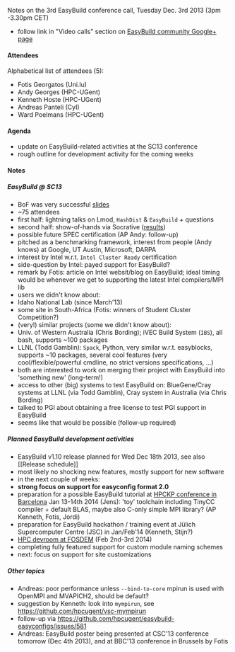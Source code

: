Notes on the 3rd EasyBuild conference call, Tuesday Dec. 3rd 2013 (3pm -3.30pm CET)

 * follow link in "Video calls" section on [EasyBuild community Google+ page](https://plus.google.com/communities/103632287931200436158)

#### Attendees

Alphabetical list of attendees (5):

* Fotis Georgatos (Uni.lu)
* Andy Georges (HPC-UGent)
* Kenneth Hoste (HPC-UGent)
* Andreas Panteli (CyI)
* Ward Poelmans (HPC-UGent)

#### Agenda

* update on EasyBuild-related activities at the SC13 conference
* rough outline for development activity for the coming weeks

#### Notes

##### EasyBuild @ SC13

* BoF was very successful [slides](https://github.com/hpcugent/easybuild/wiki/SC13-BoF-session)
 * ~75 attendees
 * first half: lightning talks on Lmod, `HashDist` & `EasyBuild` + questions
 * second half: show-of-hands via Socrative ([results](http://hpcugent.github.io/easybuild/files/SC13_BoF_show-of-hands-results.pdf))
* possible future SPEC certification (AP Andy: follow-up)
* pitched as a benchmarking framework, interest from people (Andy knows) at Google, UT Austin, Microsoft, DARPA
* interest by Intel w.r.t. `Intel Cluster Ready` certification
 * side-question by Intel: payed support for EasyBuild?
 * remark by Fotis: article on Intel websit/blog on EasyBuild; ideal timing would be whenever we get to supporting the latest Intel compilers/MPI lib
* users we didn't know about:
 * Idaho National Lab (since March'13)
 * some site in South-Africa (Fotis: winners of Student Cluster Competition?)
* (very!) similar projects (some we didn't know about):
 * Univ. of Western Australia (Chris Bording); iVEC Build System (`IBS`), all bash, supports ~100 packages
 * LLNL (Todd Gamblin): `Spack`, Python, very similar w.r.t. easyblocks, supports ~10 packages, several cool features (very cool/flexible/powerful cmdline, no strict versions specifications, ...)
 * both are interested to work on merging their project with EasyBuild into 'something new' (long-term!)
 * access to other (big) systems to test EasyBuild on: BlueGene/Cray systems at LLNL (via Todd Gamblin), Cray system in Australia (via Chris Bording)
* talked to PGI about obtaining a free license to test PGI support in EasyBuild
 * seems like that would be possible (follow-up required)

##### Planned EasyBuild development activities

* EasyBuild v1.10 release planned for Wed Dec 18th 2013, see also [[Release schedule]]
 * most likely no shocking new features, mostly support for new software
* in the next couple of weeks:
 * **strong focus on support for easyconfig format 2.0**
 * preparation for a possible EasyBuild tutorial at [HPCKP conference in Barcelona](http://hpckp.org/index.php/anual-meeting/hpckp14) Jan 13-14th 2014  (Jens): 'toy' toolchain including TinyCC compiler + default BLAS, maybe also C-only simple MPI library? (AP Kenneth, Fotis, Jordi)
 * preparation for EasyBuild hackathon / training event at Jülich Supercomputer Centre (JSC) in Jan/Feb'14 (Kenneth, Stijn?)
 * [HPC devroom at FOSDEM](hpcugent.github.io/easybuild/fosdem14.html) (Feb 2nd-3rd 2014)
 * completing fully featured support for custom module naming schemes
 * next: focus on support for site customizations

##### Other topics

* Andreas: poor performance unless `--bind-to-core` mpirun is used with OpenMPI and MVAPICH2, should be default?
 * suggestion by Kenneth: look into `mympirun`, see https://github.com/hpcugent/vsc-mympirun
 * follow-up via https://github.com/hpcugent/easybuild-easyconfigs/issues/581
* Andreas: EasyBuild poster being presented at CSC'13 conference tomorrow (Dec 4th 2013), and at BBC'13 conference in Brussels by Fotis
